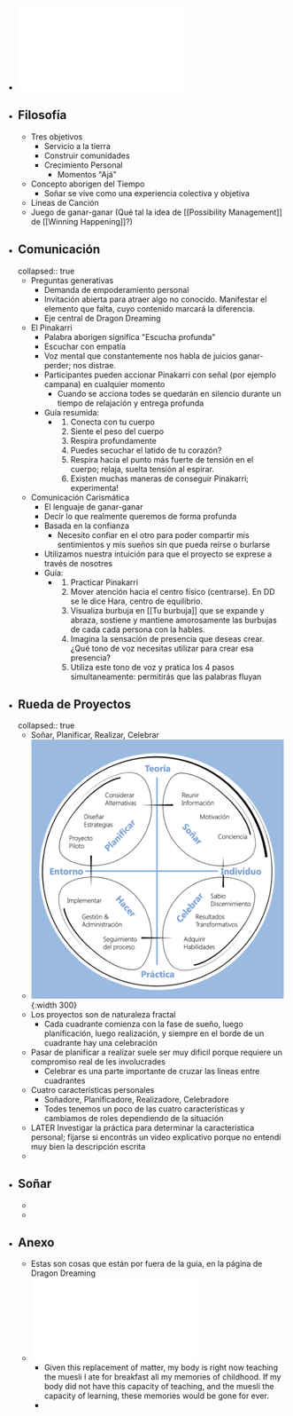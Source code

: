- ![DragonDreaming_eBook_spanish_V02.09.pdf](../assets/DragonDreaming_eBook_spanish_V02.09_1659066669651_0.pdf)
- ## Filosofía
	- Tres objetivos
		- Servicio a la tierra
		- Construir comunidades
		- Crecimiento Personal
			- Momentos "Ajá"
	- Concepto aborigen del Tiempo
		- Soñar se vive como una experiencia colectiva y objetiva
	- Lineas de Canción
	- Juego de ganar-ganar (Qué tal la idea de [[Possibility Management]] de [[Winning Happening]]?)
- ## Comunicación
  collapsed:: true
	- Preguntas generativas
		- Demanda de empoderamiento personal
		- Invitación abierta para atraer algo no conocido. Manifestar el elemento que falta, cuyo contenido marcará la diferencia.
		- Eje central de Dragon Dreaming
	- El Pinakarri
		- Palabra aborigen significa "Escucha profunda"
		- Escuchar con empatía
		- Voz mental que constantemente nos habla de juicios ganar-perder; nos distrae.
		- Participantes pueden accionar Pinakarri con señal (por ejemplo campana) en cualquier momento
			- Cuando se acciona todes se quedarán en silencio durante un tiempo de relajación y entrega profunda
		- Guía resumida:
			- 1. Conecta con tu cuerpo
			  2. Siente el peso del cuerpo
			  3. Respira profundamente
			  4. Puedes secuchar el latido de tu corazón?
			  5. Respira hacia el punto más fuerte de tensión en el cuerpo; relaja, suelta tensión al espirar.
			  6. Existen muchas maneras de conseguir Pinakarri; experimenta!
	- Comunicación Carismática
		- El lenguaje de ganar-ganar
		- Decir lo que realmente queremos de forma profunda
		- Basada en la confianza
			- Necesito confiar en el otro para poder compartir mis sentimientos y mis sueños sin que pueda reírse o burlarse
		- Utilizamos nuestra intuición para que el proyecto se exprese a través de nosotres
		- Guía:
			- 1. Practicar Pinakarri
			  2. Mover atención hacia el centro físico (centrarse). En DD se le dice Hara, centro de equilibrio.
			  3. Visualiza burbuja en [[Tu burbuja]] que se expande y abraza, sostiene y mantiene amorosamente las burbujas de cada cada persona con la hables.
			  4. Imagina la sensación de presencia que deseas crear. ¿Qué tono de voz necesitas utilizar para crear esa presencia?
			  5. Utiliza este tono de voz y pratica los 4 pasos simultaneamente: permitirás que las palabras fluyan
- ## Rueda de Proyectos
  collapsed:: true
	- Soñar, Planificar, Realizar, Celebrar
	- ![Screen Shot 2022-07-29 at 01.17.16.png](../assets/Screen_Shot_2022-07-29_at_01.17.16_1659068263906_0.png){:width 300}
	- Los proyectos son de naturaleza fractal
		- Cada cuadrante comienza con la fase de sueño, luego planificación, luego realización, y siempre en el borde de un cuadrante hay una celebración
	- Pasar de planificar a realizar suele ser muy dificil porque requiere un compromiso real de les involucrades
		- Celebrar es una parte importante de cruzar las líneas entre cuadrantes
	- Cuatro características personales
		- Soñadore, Planificadore, Realizadore, Celebradore
		- Todes tenemos un poco de las cuatro características y cambiamos de roles dependiendo de la situación
	- LATER Investigar la práctica para determinar la característica personal; fijarse si encontrás un video explicativo porque no entendí muy bien la descripción escrita
	-
- ## Soñar
	-
	-
- ## Anexo
	- Estas son cosas que están por fuera de la guía, en la página de Dragon Dreaming
	- ![Fact-Sheet-Number-01-The-Universal-Mandala-and-the-Mystery-of-the-Meaning-of-Life.pdf](../assets/Fact-Sheet-Number-01-The-Universal-Mandala-and-the-Mystery-of-the-Meaning-of-Life_1659066224999_0.pdf)
		- Given this replacement of matter, my body is right now teaching the muesli I ate for breakfast all my memories of childhood. If my body did not have this capacity of teaching, and the muesli the capacity of learning, these memories would be gone for ever.
		-